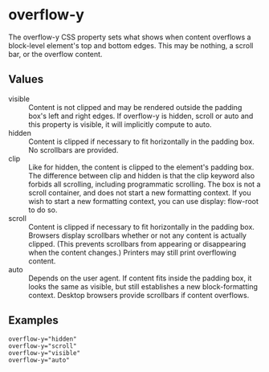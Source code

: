 # overflow-y

The overflow-y CSS property sets what shows when content overflows a block-level element's top and bottom edges. This may be nothing, a scroll bar, or the overflow content.

## Values

<dl>
<dt>visible</dt>
<dd>Content is not clipped and may be rendered outside the padding box's left and right edges. If overflow-y is hidden, scroll or auto and this property is visible, it will implicitly compute to auto.</dd>
<dt>hidden</dt>
<dd>Content is clipped if necessary to fit horizontally in the padding box. No scrollbars are provided.</dd>
<dt>clip </dt>
<dd>Like for hidden, the content is clipped to the element's padding box. The difference between clip and hidden is that the clip keyword also forbids all scrolling, including programmatic scrolling. The box is not a scroll container, and does not start a new formatting context. If you wish to start a new formatting context, you can use display: flow-root to do so.</dd>
<dt>scroll</dt>
<dd>Content is clipped if necessary to fit horizontally in the padding box. Browsers display scrollbars whether or not any content is actually clipped. (This prevents scrollbars from appearing or disappearing when the content changes.) Printers may still print overflowing content.</dd>
<dt>auto</dt>
<dd>Depends on the user agent. If content fits inside the padding box, it looks the same as visible, but still establishes a new block-formatting context. Desktop browsers provide scrollbars if content overflows.</dd>
</dl>

## Examples

```
overflow-y="hidden"
overflow-y="scroll"
overflow-y="visible"
overflow-y="auto"
```
